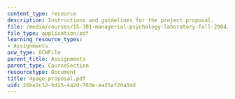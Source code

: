 ```yaml
---
content_type: resource
description: Instructions and guidelines for the project proposal.
file: /media/courses/15-301-managerial-psychology-laboratory-fall-2004/26be2c12bd154a2d703eea25af2da34d_4page_proposal.pdf
file_type: application/pdf
learning_resource_types:
- Assignments
ocw_type: OCWFile
parent_title: Assignments
parent_type: CourseSection
resourcetype: Document
title: 4page_proposal.pdf
uid: 26be2c12-bd15-4a2d-703e-ea25af2da34d
---
```

